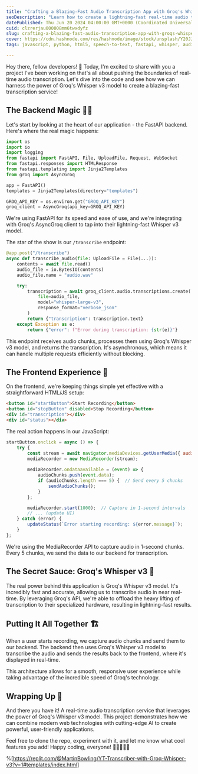 ```yaml
---
title: "Crafting a Blazing-Fast Audio Transcription App with Groq's Whisper v3"
seoDescription: "Learn how to create a lightning-fast real-time audio transcription application using Groq's Whisper v3 model, FastAPI, and JavaScript. "
datePublished: Thu Jun 20 2024 04:00:00 GMT+0000 (Coordinated Universal Time)
cuid: clzrerjau000008mm6twxdyfz
slug: crafting-a-blazing-fast-audio-transcription-app-with-groqs-whisper-v3
cover: https://cdn.hashnode.com/res/hashnode/image/stock/unsplash/Y20JJ_ddy9M/upload/322bba8de230c8c4befbf88ec0ac57d0.jpeg
tags: javascript, python, html5, speech-to-text, fastapi, whisper, audio-transcription, groq, whisperv3

---
```


Hey there, fellow developers! 👋 Today, I'm excited to share with you a project I've been working on that's all about pushing the boundaries of real-time audio transcription. Let's dive into the code and see how we can harness the power of Groq's Whisper v3 model to create a blazing-fast transcription service!

## The Backend Magic 🧙‍♂️

Let's start by looking at the heart of our application - the FastAPI backend. Here's where the real magic happens:

```python
import os
import io
import logging
from fastapi import FastAPI, File, UploadFile, Request, WebSocket
from fastapi.responses import HTMLResponse
from fastapi.templating import Jinja2Templates
from groq import AsyncGroq

app = FastAPI()
templates = Jinja2Templates(directory="templates")

GROQ_API_KEY = os.environ.get("GROQ_API_KEY")
groq_client = AsyncGroq(api_key=GROQ_API_KEY)
```

We're using FastAPI for its speed and ease of use, and we're integrating with Groq's AsyncGroq client to tap into their lightning-fast Whisper v3 model.

The star of the show is our `/transcribe` endpoint:

```python
@app.post("/transcribe")
async def transcribe_audio(file: UploadFile = File(...)):
    contents = await file.read()
    audio_file = io.BytesIO(contents)
    audio_file.name = "audio.wav"

    try:
        transcription = await groq_client.audio.transcriptions.create(
            file=audio_file,
            model="whisper-large-v3",
            response_format="verbose_json"
        )
        return {"transcription": transcription.text}
    except Exception as e:
        return {"error": f"Error during transcription: {str(e)}"}
```

This endpoint receives audio chunks, processes them using Groq's Whisper v3 model, and returns the transcription. It's asynchronous, which means it can handle multiple requests efficiently without blocking.

## The Frontend Experience 🎨

On the frontend, we're keeping things simple yet effective with a straightforward HTML/JS setup:

```html
<button id="startButton">Start Recording</button>
<button id="stopButton" disabled>Stop Recording</button>
<div id="transcription"></div>
<div id="status"></div>
```

The real action happens in our JavaScript:

```javascript
startButton.onclick = async () => {
    try {
        const stream = await navigator.mediaDevices.getUserMedia({ audio: true });
        mediaRecorder = new MediaRecorder(stream);
        
        mediaRecorder.ondataavailable = (event) => {
            audioChunks.push(event.data);
            if (audioChunks.length === 5) {  // Send every 5 chunks
                sendAudioChunks();
            }
        };

        mediaRecorder.start(1000);  // Capture in 1-second intervals
        // ... (update UI)
    } catch (error) {
        updateStatus(`Error starting recording: ${error.message}`);
    }
};
```

We're using the MediaRecorder API to capture audio in 1-second chunks. Every 5 chunks, we send the data to our backend for transcription.

## The Secret Sauce: Groq's Whisper v3 🚀

The real power behind this application is Groq's Whisper v3 model. It's incredibly fast and accurate, allowing us to transcribe audio in near real-time. By leveraging Groq's API, we're able to offload the heavy lifting of transcription to their specialized hardware, resulting in lightning-fast results.

## Putting It All Together 🏗️

When a user starts recording, we capture audio chunks and send them to our backend. The backend then uses Groq's Whisper v3 model to transcribe the audio and sends the results back to the frontend, where it's displayed in real-time.

This architecture allows for a smooth, responsive user experience while taking advantage of the incredible speed of Groq's technology.

## Wrapping Up 🎁

And there you have it! A real-time audio transcription service that leverages the power of Groq's Whisper v3 model. This project demonstrates how we can combine modern web technologies with cutting-edge AI to create powerful, user-friendly applications.

Feel free to clone the repo, experiment with it, and let me know what cool features you add! Happy coding, everyone! 🚀👨‍💻👩‍💻

%[https://replit.com/@MartinBowling/YT-Transcriber-with-Groq-Whisper-v3?v=1#templates/index.html]